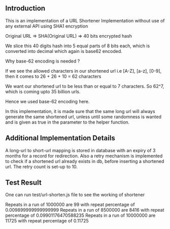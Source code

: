 ## Introduction

This is an implementation of a URL Shortener Implementation without use of any external API using SHA1 encryption

Original URL => SHA(Original URL) => 40 bits encrypted hash

We slice this 40 digits hash into 5 equal parts of 8 bits each, which is converted into decimal which again is
base62 encoded.

Why base-62 encoding is needed ?

If we see the allowed characters in our shortened url i.e [A-Z], [a-z], [0-9], then it comes to 26 + 26 + 10 = 62 
characters

We want our shortened url to be less than or equal to 7 characters. So 62^7, which is coming upto  35 billion urls.

Hence we used base-62 encoding here.


In this implementation, it is made sure that the same long url will always generate the same shortened url, unless
until some randomness is wanted and is given as true in the parameter to the helper function.



## Additional Implementation Details

A long-url to short-url mapping is stored in database with an expiry of 3 months for a record for redirection. 
Also a retry mechanism is implemented to check if a shortened url already exists in db, before inserting a shortened url. The retry count is set-up to 10.

## Test Result

One can run test/url-shorten.js file to see the working of shortener

Repeats in a run of 1000000 are 99 with repeat percentage of 0.009899999999999999
Repeats in a run of 8500000 are 8416 with repeat percentage of 0.09901176470588235
Repeats in a run of 10000000 are 11725 with repeat percentage of 0.11725
